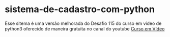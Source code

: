 # sistema-de-cadastro-com-python
Esse sitema é uma versão melhorada do Desafio 115 do curso em vídeo de python3 oferecido de maneira gratuita no canal do youtube [Curso em Vídeo](https://www.youtube.com/c/CursoemV%C3%ADdeo/featured)
